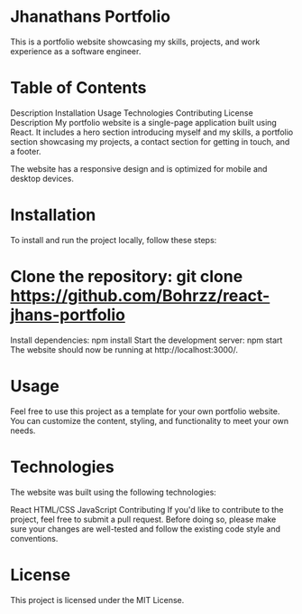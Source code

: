 # Jhanathans Portfolio
This is a portfolio website showcasing my skills, projects, and work experience as a software engineer.

# Table of Contents
Description
Installation
Usage
Technologies
Contributing
License
Description
My portfolio website is a single-page application built using React. It includes a hero section introducing myself and my skills, a portfolio section showcasing my projects, a contact section for getting in touch, and a footer.

The website has a responsive design and is optimized for mobile and desktop devices.

# Installation
To install and run the project locally, follow these steps:

# Clone the repository: git clone https://github.com/Bohrzz/react-jhans-portfolio
Install dependencies: npm install
Start the development server: npm start
The website should now be running at http://localhost:3000/.

# Usage
Feel free to use this project as a template for your own portfolio website. You can customize the content, styling, and functionality to meet your own needs.

# Technologies
The website was built using the following technologies:

React
HTML/CSS
JavaScript
Contributing
If you'd like to contribute to the project, feel free to submit a pull request. Before doing so, please make sure your changes are well-tested and follow the existing code style and conventions.

# License
This project is licensed under the MIT License.